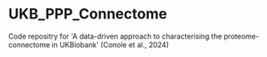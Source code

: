 # UKB_PPP_Connectome
Code repositry for 'A data-driven approach to characterising the proteome-connectome in UKBiobank' (Conole et al., 2024)
